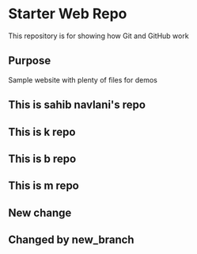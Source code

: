 # Starter Web Repo

This repository is for showing how Git and GitHub work

## Purpose

Sample website with plenty of files for demos

## This is sahib navlani's repo

## This is k repo

## This is b repo

## This is m repo

## New change

## Changed by new_branch
